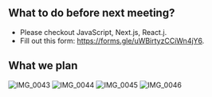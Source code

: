 ## What to do before next meeting?
- Please checkout JavaScript, Next.js, React.j.
- Fill out this form: https://forms.gle/uWBirtyzCCiWn4jY6.

## What we plan
![IMG_0043](https://github.com/chaunmt/Interactive-Prerequisite-Flowchart/assets/37993386/6b9ef3f6-acbe-4a73-ad99-6a195b50adc9)
![IMG_0044](https://github.com/chaunmt/Interactive-Prerequisite-Flowchart/assets/37993386/278d2c7e-72f7-424d-9dfe-2a98fb8b7c49)
![IMG_0045](https://github.com/chaunmt/Interactive-Prerequisite-Flowchart/assets/37993386/fbdb73d4-5ba5-49f5-a348-97606e79f772)
![IMG_0046](https://github.com/chaunmt/Interactive-Prerequisite-Flowchart/assets/37993386/7d1c4636-e882-4297-91cc-8eae3076d1fe)
